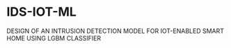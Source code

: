 # IDS-IOT-ML
DESIGN OF AN INTRUSION DETECTION MODEL FOR IOT-ENABLED SMART HOME USING LGBM CLASSIFIER
